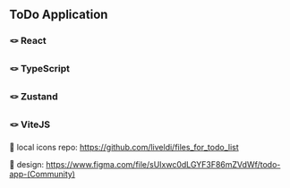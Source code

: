 ## ToDo Application
### 🪢 React
### 🪢 TypeScript
### 🪢 Zustand
### 🪢 ViteJS

🌱 local icons repo: https://github.com/liveldi/files_for_todo_list

🌱 design: https://www.figma.com/file/sUIxwc0dLGYF3F86mZVdWf/todo-app-(Community)




